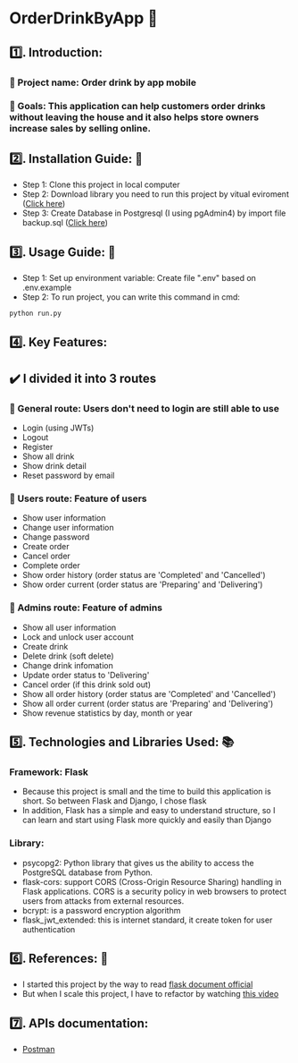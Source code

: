 # OrderDrinkByApp :tropical_drink:
## :one:. Introduction:
### :memo: Project name: Order drink by app mobile
### :dart: Goals: This application can help customers order drinks without leaving the house and it also helps store owners increase sales by selling online.

## :two:. Installation Guide: :file_folder:
- Step 1: Clone this project in local computer
- Step 2: Download library you need to run this project by vitual eviroment ([Click here](https://github.com/hanamthai/manage-package-versions-in-python))
- Step 3: Create Database in Postgresql (I using pgAdmin4) by import file backup.sql ([Click here](https://www.youtube.com/watch?v=JFxY2qajjwA))

## :three:. Usage Guide: :book: 
- Step 1: Set up environment variable: Create file ".env" based on .env.example
- Step 2: To run project, you can write this command in cmd:
```bash
python run.py
```

## :four:. Key Features:
## :heavy_check_mark: I divided it into 3 routes
### :couple: General route: Users don't need to login are still able to use
- Login (using JWTs)
- Logout
- Register
- Show all drink
- Show drink detail
- Reset password by email
### :boy: Users route: Feature of users
- Show user information
- Change user information
- Change password
- Create order
- Cancel order
- Complete order
- Show order history (order status are 'Completed' and 'Cancelled')
- Show order current (order status are 'Preparing' and 'Delivering')
### :boy: Admins route: Feature of admins
- Show all user information
- Lock and unlock user account
- Create drink
- Delete drink (soft delete)
- Change drink infomation
- Update order status to 'Delivering'
- Cancel order (if this drink sold out)
- Show all order history (order status are 'Completed' and 'Cancelled')
- Show all order current (order status are 'Preparing' and 'Delivering')
- Show revenue statistics by day, month or year

## :five:. Technologies and Libraries Used: :books:
### Framework: Flask
- Because this project is small and the time to build this application is short. So between Flask and Django, I chose flask
- In addition, Flask has a simple and easy to understand structure, so I can learn and start using Flask more quickly and easily than Django
### Library:
- psycopg2: Python library that gives us the ability to access the PostgreSQL database from Python.
- flask-cors: support CORS (Cross-Origin Resource Sharing) handling in Flask applications. CORS is a security policy in web browsers to protect users from attacks from external resources.
- bcrypt: is a password encryption algorithm
- flask_jwt_extended: this is internet standard, it create token for user authentication
## :six:. References: :notebook_with_decorative_cover:
- I started this project by the way to read [flask document official](https://flask.palletsprojects.com/en/2.2.x/)
- But when I scale this project, I have to refactor by watching [this video](https://www.youtube.com/watch?v=Wfx4YBzg16s&list=PL-osiE80TeTs4UjLw5MM6OjgkjFeUxCYH&index=12)
## :seven:. APIs documentation: 
- [Postman](https://documenter.getpostman.com/view/21836660/2s93CGTGtg)
